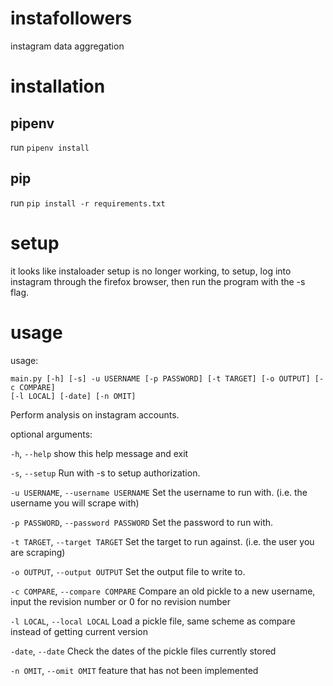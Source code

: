 # instafollowers

instagram data aggregation

# installation

## pipenv

run `pipenv install`

## pip

run `pip install -r requirements.txt`

# setup

it looks like instaloader setup is no longer working, to setup, log into instagram through the firefox browser, then run the program with the -s flag.

# usage

usage:

```
main.py [-h] [-s] -u USERNAME [-p PASSWORD] [-t TARGET] [-o OUTPUT] [-c COMPARE]
[-l LOCAL] [-date] [-n OMIT]
```

Perform analysis on instagram accounts.

optional arguments:

`-h`, `--help` show this help message and exit

`-s`, `--setup` Run with -s to setup authorization.

`-u USERNAME`, `--username USERNAME`
Set the username to run with. (i.e. the username you will scrape with)

`-p PASSWORD`, `--password PASSWORD`
Set the password to run with.

`-t TARGET`, `--target TARGET`
Set the target to run against. (i.e. the user you are scraping)

`-o OUTPUT`, `--output OUTPUT`
Set the output file to write to.

`-c COMPARE`, `--compare COMPARE`
Compare an old pickle to a new username, input the revision
number or 0 for no revision number

`-l LOCAL`, `--local LOCAL`
Load a pickle file, same scheme as compare instead of getting current version

`-date`, `--date` Check the dates of the pickle files currently stored

`-n OMIT`, `--omit OMIT` feature that has not been implemented

